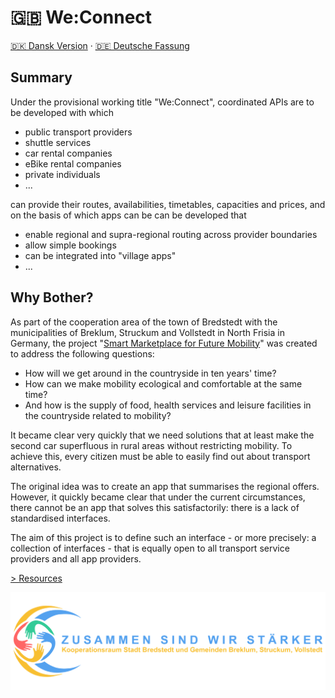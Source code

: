 # 🇬🇧 We:Connect

[🇩🇰 Dansk Version](README-da.md) · [🇩🇪 Deutsche Fassung](README-de.md)

## Summary

Under the provisional working title "We:Connect", coordinated APIs are to be developed with which

* public transport providers
* shuttle services
* car rental companies
* eBike rental companies
* private individuals
* ...

can provide their routes, availabilities, timetables, capacities and prices, and on the basis of which apps can be
can be developed that

* enable regional and supra-regional routing across provider boundaries
* allow simple bookings
* can be integrated into "village apps"
* ...

## Why Bother?

As part of the cooperation area of the town of Bredstedt with the municipalities of Breklum, Struckum and Vollstedt in
North Frisia in Germany, the project "[Smart Marketplace for Future Mobility](https://www.smarter-marktplatz-bredstedt.de/)" was
created to address the following questions:

* How will we get around in the countryside in ten years' time?
* How can we make mobility ecological and comfortable at the same time?
* And how is the supply of food, health services and leisure facilities in the countryside related to mobility?

It became clear very quickly that we need solutions that at least make the second car superfluous in rural areas without
restricting mobility. To achieve this, every citizen must be able to easily find out about transport alternatives.

The original idea was to create an app that summarises the regional offers. However, it quickly became clear that under
the current circumstances, there cannot be an app that solves this satisfactorily: there is a lack of standardised
interfaces.

The aim of this project is to define such an interface - or more precisely: a collection of interfaces - that is equally
open to all transport service providers and all app providers.

[> Resources](resources.md)


![BBSV](assets/logo_transparent-2048x635.png)
